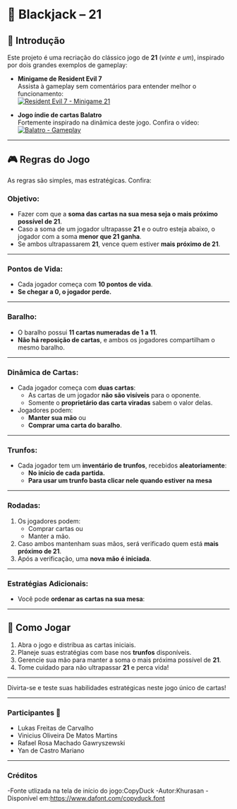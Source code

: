 # 🎴 Blackjack – 21

## 📖 Introdução
Este projeto é uma recriação do clássico jogo de **21** (*vinte e um*), inspirado por dois grandes exemplos de gameplay:

- **Minigame de Resident Evil 7**  
  Assista à gameplay sem comentários para entender melhor o funcionamento:  
  [![Resident Evil 7 - Minigame 21](https://img.youtube.com/vi/eHxRdhFSsVY/0.jpg)](https://www.youtube.com/watch?v=eHxRdhFSsVY&t=26s&ab_channel=GameplayOnly)

- **Jogo índie de cartas Balatro**  
  Fortemente inspirado na dinâmica deste jogo. Confira o vídeo:  
  [![Balatro - Gameplay](https://img.youtube.com/vi/Kz22oLuU1BU/0.jpg)](https://www.youtube.com/watch?v=Kz22oLuU1BU&ab_channel=Foxshades%28FGNC%29)

---

## 🎮 Regras do Jogo
As regras são simples, mas estratégicas. Confira:  

### Objetivo:
- Fazer com que a **soma das cartas na sua mesa seja o mais próximo possível de 21**.  
- Caso a soma de um jogador ultrapasse **21** e o outro esteja abaixo, o jogador com a soma **menor que 21 ganha**.  
- Se ambos ultrapassarem **21**, vence quem estiver **mais próximo de 21**.  

---

### Pontos de Vida:
- Cada jogador começa com **10 pontos de vida**.  
- **Se chegar a 0, o jogador perde.**

---

### Baralho:
- O baralho possui **11 cartas numeradas de 1 a 11**.  
- **Não há reposição de cartas**, e ambos os jogadores compartilham o mesmo baralho.  

---

### Dinâmica de Cartas:
- Cada jogador começa com **duas cartas**:  
  - As cartas de um jogador **não são visíveis** para o oponente.  
  - Somente o **proprietário das carta viradas** sabem o valor delas.  
- Jogadores podem:
  - **Manter sua mão** ou  
  - **Comprar uma carta do baralho**.

---

### Trunfos:
- Cada jogador tem um **inventário de trunfos**, recebidos **aleatoriamente**:  
  - **No início de cada partida.**
  - **Para usar um trunfo basta clicar nele quando estiver na mesa**

---

### Rodadas:
1. Os jogadores podem:
   - Comprar cartas ou  
   - Manter a mão.  
2. Caso ambos mantenham suas mãos, será verificado quem está **mais próximo de 21**.  
3. Após a verificação, uma **nova mão é iniciada**.  

---

### Estratégias Adicionais:
- Você pode **ordenar as cartas na sua mesa**:  

---

## 🚀 Como Jogar
1. Abra o jogo e distribua as cartas iniciais.  
2. Planeje suas estratégias com base nos **trunfos** disponíveis.  
3. Gerencie sua mão para manter a soma o mais próxima possível de **21**.  
4. Tome cuidado para não ultrapassar **21** e perca vida!  

---

Divirta-se e teste suas habilidades estratégicas neste jogo único de cartas!  

---
### Participantes 👥
- Lukas Freitas de Carvalho
- Vinicius Oliveira De Matos Martins
- Rafael Rosa Machado Gawryszewski
- Yan de Castro Mariano
 
 ---
 ### Créditos
 -Fonte utlizada na tela de início do jogo:CopyDuck
 -Autor:Khurasan
 -Disponível em:https://www.dafont.com/copyduck.font

